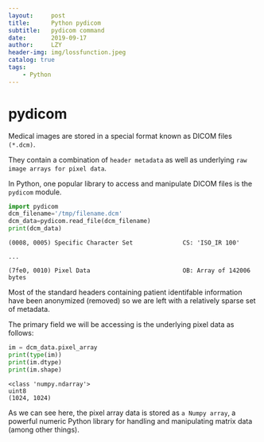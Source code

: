 ```yaml
---
layout:     post
title:      Python pydicom
subtitle:   pydicom command
date:       2019-09-17
author:     LZY
header-img: img/lossfunction.jpeg
catalog: true
tags:
    - Python
---
```


# pydicom

Medical images are stored in a special format known as DICOM files `(*.dcm)`.

They contain a combination of `header metadata` as well as underlying `raw image arrays for pixel data`.

In Python, one popular library to access and manipulate DICOM files is the `pydicom` module. 

```python
import pydicom
dcm_filename='/tmp/filename.dcm'
dcm_data=pydicom.read_file(dcm_filename)
print(dcm_data)
```

```
(0008, 0005) Specific Character Set              CS: 'ISO_IR 100'

...

(7fe0, 0010) Pixel Data                          OB: Array of 142006 bytes
```

Most of the standard headers containing patient identifable information have been anonymized (removed) so we are left with a relatively sparse set of metadata.

The primary field we will be accessing is the underlying pixel data as follows:

```python
im = dcm_data.pixel_array
print(type(im))
print(im.dtype)
print(im.shape)
```

```
<class 'numpy.ndarray'>
uint8
(1024, 1024)
```

As we can see here, the pixel array data is stored as `a Numpy array`, a powerful numeric Python library for handling and manipulating matrix data (among other things). 